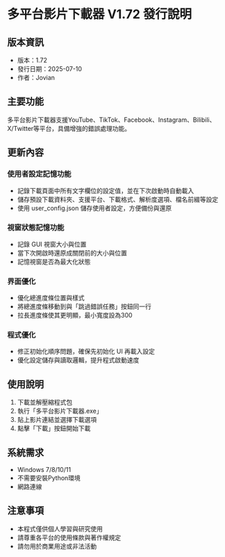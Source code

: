 # 多平台影片下載器 V1.72 發行說明

## 版本資訊
- 版本：1.72
- 發行日期：2025-07-10
- 作者：Jovian

## 主要功能
多平台影片下載器支援YouTube、TikTok、Facebook、Instagram、Bilibili、X/Twitter等平台，具備增強的錯誤處理功能。

## 更新內容

### 使用者設定記憶功能
- 記錄下載頁面中所有文字欄位的設定值，並在下次啟動時自動載入
- 儲存預設下載資料夾、支援平台、下載格式、解析度選項、檔名前綴等設定
- 使用 user_config.json 儲存使用者設定，方便備份與還原

### 視窗狀態記憶功能
- 記錄 GUI 視窗大小與位置
- 當下次開啟時還原成關閉前的大小與位置
- 記憶視窗是否為最大化狀態

### 界面優化
- 優化總進度條位置與樣式
- 將總進度條移動到與「跳過錯誤任務」按鈕同一行
- 拉長進度條使其更明顯，最小寬度設為300

### 程式優化
- 修正初始化順序問題，確保先初始化 UI 再載入設定
- 優化設定儲存與讀取邏輯，提升程式啟動速度

## 使用說明
1. 下載並解壓縮程式包
2. 執行「多平台影片下載器.exe」
3. 貼上影片連結並選擇下載選項
4. 點擊「下載」按鈕開始下載

## 系統需求
- Windows 7/8/10/11
- 不需要安裝Python環境
- 網路連線

## 注意事項
- 本程式僅供個人學習與研究使用
- 請尊重各平台的使用條款與著作權規定
- 請勿用於商業用途或非法活動 